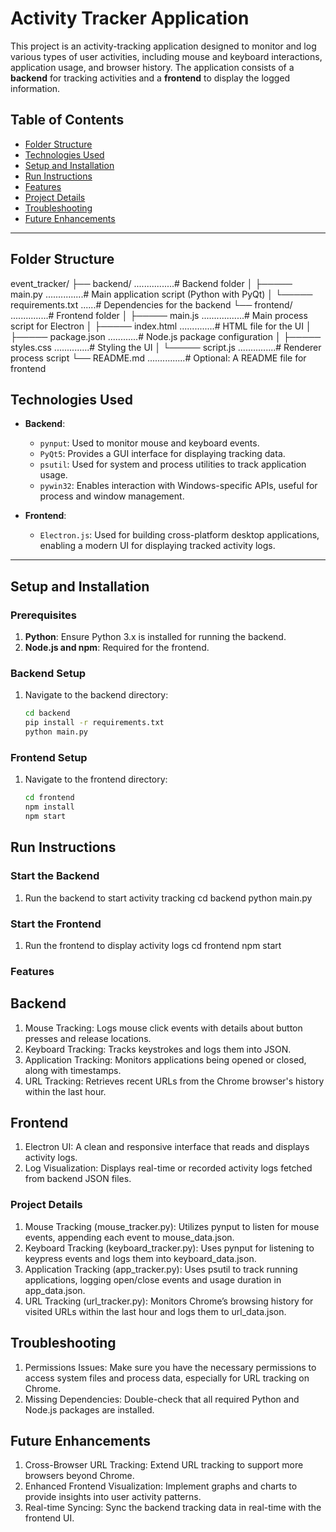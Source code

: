 # Activity Tracker Application

This project is an activity-tracking application designed to monitor and log various types of user activities, including mouse and keyboard interactions, application usage, and browser history. The application consists of a **backend** for tracking activities and a **frontend** to display the logged information.

## Table of Contents

- [Folder Structure](#folder-structure)
- [Technologies Used](#technologies-used)
- [Setup and Installation](#setup-and-installation)
- [Run Instructions](#run-instructions)
- [Features](#features)
- [Project Details](#project-details)
- [Troubleshooting](#troubleshooting)
- [Future Enhancements](#future-enhancements)

---

## Folder Structure

event_tracker/
├── backend/ ................# Backend folder
│ ├───── main.py ...............# Main application script (Python with PyQt)
│ └───── requirements.txt ......# Dependencies for the backend
└── frontend/ ...............# Frontend folder
│ ├───── main.js .................# Main process script for Electron
│ ├───── index.html ..............# HTML file for the UI
│ ├───── package.json ............# Node.js package configuration
│ ├───── styles.css ..............# Styling the UI
│ └───── script.js ...............# Renderer process script
└── README.md ...............# Optional: A README file for frontend

## Technologies Used

- **Backend**:

  - `pynput`: Used to monitor mouse and keyboard events.
  - `PyQt5`: Provides a GUI interface for displaying tracking data.
  - `psutil`: Used for system and process utilities to track application usage.
  - `pywin32`: Enables interaction with Windows-specific APIs, useful for process and window management.

- **Frontend**:
  - `Electron.js`: Used for building cross-platform desktop applications, enabling a modern UI for displaying tracked activity logs.

---

## Setup and Installation

### Prerequisites

1. **Python**: Ensure Python 3.x is installed for running the backend.
2. **Node.js and npm**: Required for the frontend.

### Backend Setup

1. Navigate to the backend directory:
   ```bash
   cd backend
   pip install -r requirements.txt
   python main.py
   ```

### Frontend Setup

1. Navigate to the frontend directory:
   ```bash
   cd frontend
   npm install
   npm start
   ```

## Run Instructions

### Start the Backend

1. Run the backend to start activity tracking
   cd backend
   python main.py

### Start the Frontend

1. Run the frontend to display activity logs
   cd frontend
   npm start

### Features

## Backend

1. Mouse Tracking: Logs mouse click events with details about button presses and release locations.
2. Keyboard Tracking: Tracks keystrokes and logs them into JSON.
3. Application Tracking: Monitors applications being opened or closed, along with timestamps.
4. URL Tracking: Retrieves recent URLs from the Chrome browser's history within the last hour.

## Frontend

1. Electron UI: A clean and responsive interface that reads and displays activity logs.
2. Log Visualization: Displays real-time or recorded activity logs fetched from backend JSON files.

### Project Details

1. Mouse Tracking (mouse_tracker.py): Utilizes pynput to listen for mouse events, appending each event to mouse_data.json.
2. Keyboard Tracking (keyboard_tracker.py): Uses pynput for listening to keypress events and logs them into keyboard_data.json.
3. Application Tracking (app_tracker.py): Uses psutil to track running applications, logging open/close events and usage duration in app_data.json.
4. URL Tracking (url_tracker.py): Monitors Chrome’s browsing history for visited URLs within the last hour and logs them to url_data.json.

## Troubleshooting

1. Permissions Issues: Make sure you have the necessary permissions to access system files and process data, especially for URL tracking on Chrome.
2. Missing Dependencies: Double-check that all required Python and Node.js packages are installed.

## Future Enhancements

1. Cross-Browser URL Tracking: Extend URL tracking to support more browsers beyond Chrome.
2. Enhanced Frontend Visualization: Implement graphs and charts to provide insights into user activity patterns.
3. Real-time Syncing: Sync the backend tracking data in real-time with the frontend UI.
